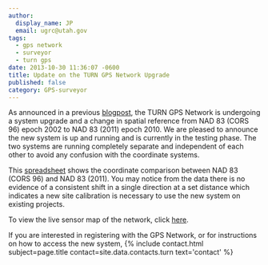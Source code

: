 ```yaml
---
author:
  display_name: JP
  email: ugrc@utah.gov
tags:
  - gps network
  - surveyor
  - turn gps
date: 2013-10-30 11:36:07 -0600
title: Update on the TURN GPS Network Upgrade
published: false
category: GPS-surveyor
---
```


<p><a href="deleted" alt="" title="TURNGPS_MapsOnTheHill_Poster" width="239" height="300" class="inline-text-left" /></a> As announced in a previous <a href="/blog/2013-09-13-turn-gps-network-updates" target="_blank" rel="noopener">blogpost</a>, the TURN GPS Network is undergoing a system upgrade and a change in spatial reference from NAD 83 (CORS 96) epoch 2002 to NAD 83 (2011) epoch 2010. We are pleased to announce the new system is up and running and is currently in the testing phase. The two systems are running completely separate and independent of each other to avoid any confusion with the coordinate systems. </p>
<p>This <a href="{% link downloads/NAD83-CORS96-to-2011-comparison_email.pdf %}" target="_blank" rel="noopener">spreadsheet</a> shows the coordinate comparison between NAD 83 (CORS 96) and NAD 83 (2011). You may notice from the data there is no evidence of a consistent shift in a single direction at a set distance which indicates a new site calibration is necessary to use the new system on existing projects.</p>
<p>To view the live sensor map of the network, click <a href="http://168.179.231.9/Map/SensorMap.aspx" target="_blank" rel="noopener">here</a>.</p>
<p>If you are interested in registering with the GPS Network, or for instructions on how to access the new system, {% include contact.html subject=page.title contact=site.data.contacts.turn text='contact' %}</p>
